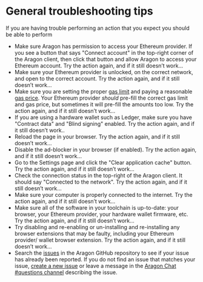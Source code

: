 # General troubleshooting tips

If you are having trouble performing an action that you expect you should be able to perform

* Make sure Aragon has permission to access your Ethereum provider. If you see a button that says "Connect account" in the top-right corner of the Aragon client, then click that button and allow Aragon to access your Ethereum account. Try the action again, and if it still doesn’t work...
* Make sure your Ethereum provider is unlocked, on the correct network, and open to the correct account. Try the action again, and if it still doesn’t work...
* Make sure you are setting the proper [gas limit](https://ethgasstation.info/blog/gas-limit/) and paying a reasonable [gas price](https://ethgasstation.info). Your Ethereum provider _should_ pre-fill the correct gas limit and gas price, but sometimes it will pre-fill the amounts too low. Try the action again, and if it still doesn’t work...
* If you are using a hardware wallet such as Ledger, make sure you have "Contract data" and "Blind signing" enabled. Try the action again, and if it still doesn’t work..
* Reload the page in your browser. Try the action again, and if it still doesn’t work...
* Disable the ad-blocker in your browser (if enabled). Try the action again, and if it still doesn’t work...
* Go to the Settings page and click the "Clear application cache" button. Try the action again, and if it still doesn’t work...
* Check the connection status in the top-right of the Aragon client. It should say "Connected to the network". Try the action again, and if it still doesn’t work...
* Make sure your computer is properly connected to the internet. Try the action again, and if it still doesn’t work...
* Make sure all of the software in your toolchain is up-to-date: your browser, your Ethereum provider, your hardware wallet firmware, etc. Try the action again, and if it still doesn’t work...
* Try disabling and re-enabling or un-installing and re-installing any browser extensions that may be faulty, including your Ethereum provider/ wallet browser extension. Try the action again, and if it still doesn’t work...
* Search the [issues](https://github.com/aragon/aragon/issues) in the Aragon GitHub repository to see if your issue has already been reported. If you do not find an issue that matches your issue, [create a new issue](https://github.com/aragon/aragon/issues/new) or leave a message in the [Aragon Chat #questions channel](https://discordapp.com/channels/672466989217873929/694844628586856469) describing the issue.
